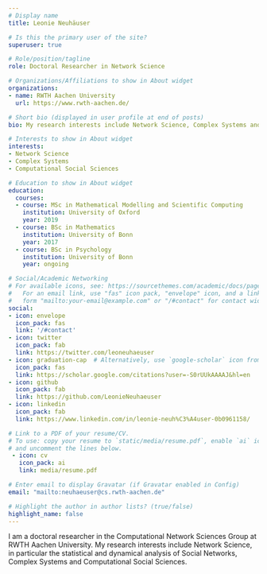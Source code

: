 ```yaml
---
# Display name
title: Leonie Neuhäuser

# Is this the primary user of the site?
superuser: true

# Role/position/tagline
role: Doctoral Researcher in Network Science

# Organizations/Affiliations to show in About widget
organizations:
- name: RWTH Aachen University
  url: https://www.rwth-aachen.de/

# Short bio (displayed in user profile at end of posts)
bio: My research interests include Network Science, Complex Systems and Computational Social Sciences.

# Interests to show in About widget
interests:
- Network Science
- Complex Systems 
- Computational Social Sciences

# Education to show in About widget
education:
  courses:
  - course: MSc in Mathematical Modelling and Scientific Computing
    institution: University of Oxford
    year: 2019
  - course: BSc in Mathematics
    institution: University of Bonn
    year: 2017
  - course: BSc in Psychology
    institution: University of Bonn
    year: ongoing

# Social/Academic Networking
# For available icons, see: https://sourcethemes.com/academic/docs/page-builder/#icons
#   For an email link, use "fas" icon pack, "envelope" icon, and a link in the
#   form "mailto:your-email@example.com" or "/#contact" for contact widget.
social:
- icon: envelope
  icon_pack: fas
  link: '/#contact'
- icon: twitter
  icon_pack: fab
  link: https://twitter.com/leoneuhaeuser
- icon: graduation-cap  # Alternatively, use `google-scholar` icon from `ai` icon pack
  icon_pack: fas
  link: https://scholar.google.com/citations?user=-S0rUUkAAAAJ&hl=en
- icon: github
  icon_pack: fab
  link: https://github.com/LeonieNeuhaeuser
- icon: linkedin
  icon_pack: fab
  link: https://www.linkedin.com/in/leonie-neuh%C3%A4user-0b0961158/

# Link to a PDF of your resume/CV.
# To use: copy your resume to `static/media/resume.pdf`, enable `ai` icons in `params.toml`, 
# and uncomment the lines below.
 - icon: cv
   icon_pack: ai
   link: media/resume.pdf

# Enter email to display Gravatar (if Gravatar enabled in Config)
email: "mailto:neuhaeuser@cs.rwth-aachen.de"

# Highlight the author in author lists? (true/false)
highlight_name: false
---
```


I am a doctoral researcher in the Computational Network Sciences Group at RWTH Aachen University. My research interests include Network Science, in particular the statistical and dynamical analysis of Social Networks, Complex Systems and Computational Social Sciences.
